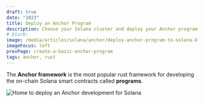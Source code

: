 ```yaml
---
draft: true
date: "2023"
title: Deploy an Anchor Program
description: Choose your Solana cluster and deploy your Anchor program to the blockchain
# blurb:
image: /media/articles/solana/anchor/deploy-anchor-program-to-solana-blockchain.png
imageFocus: left
prevPage: create-a-basic-anchor-program
tags: anchor, rust
---
```


The **Anchor framework** is the most popular rust framework for developing the on-chain Solana smart contracts called **programs**.

![Home to deploy an Anchor development for Solana](/media/articles/solana/anchor/deploy-anchor-program-to-solana-blockchain.png)

